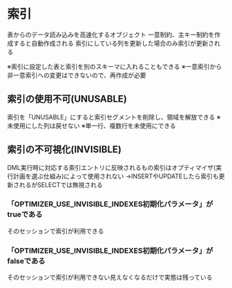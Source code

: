 # 索引
表からのデータ読み込みを高速化するオブジェクト
一意制約、主キー制約を作成すると自動作成される
索引にしている列を更新した場合のみ索引が更新される

※索引に設定した表と索引を別のスキーマに入れることもできる
※一意索引から非一意索引への変更はできないので、再作成が必要

## 索引の使用不可(UNUSABLE)
索引を「UNUSABLE」にすると索引セグメントを削除し、領域を解放できる
※未使用にした列は戻せない
※単一行、複数行を未使用にできる
## 索引の不可視化(INVISIBLE)
DML実行時に対応する索引エントリに反映されるもの索引はオプティマイザ(実行計画を選ぶ仕組み)によって使用されない
→INSERTやUPDATEしたら索引も更新されるがSELECTでは無視される
### 「OPTIMIZER_USE_INVISIBLE_INDEXES初期化パラメータ」がtrueである
そのセッションで索引が利用できる
### 「OPTIMIZER_USE_INVISIBLE_INDEXES初期化パラメータ」がfalseである
そのセッションで索引が利用できない見えなくなるだけで実態は残っている
